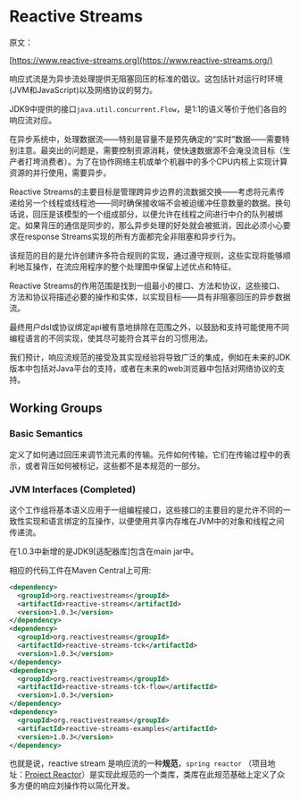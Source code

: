 # Reactive Streams

原文：

[https://www.reactive-streams.org](https://www.reactive-streams.org/)

响应式流是为异步流处理提供无阻塞回压的标准的倡议。这包括针对运行时环境(JVM和JavaScript)以及网络协议的努力。

JDK9中提供的接口`java.util.concurrent.Flow`，是1:1的语义等价于他们各自的响应流对应。

在异步系统中，处理数据流——特别是容量不是预先确定的“实时”数据——需要特别注意。最突出的问题是，需要控制资源消耗，使快速数据源不会淹没流目标（生产者打垮消费者）。为了在协作网络主机或单个机器中的多个CPU内核上实现计算资源的并行使用，需要异步。

Reactive Streams的主要目标是管理跨异步边界的流数据交换——考虑将元素传递给另一个线程或线程池——同时确保接收端不会被迫缓冲任意数量的数据。换句话说，回压是该模型的一个组成部分，以便允许在线程之间进行中介的队列被绑定。如果背压的通信是同步的，那么异步处理的好处就会被抵消，因此必须小心要求在response Streams实现的所有方面都完全非阻塞和异步行为。

该规范的目的是允许创建许多符合规则的实现，通过遵守规则，这些实现将能够顺利地互操作，在流应用程序的整个处理图中保留上述优点和特征。

Reactive Streams的作用范围是找到一组最小的接口、方法和协议，这些接口、方法和协议将描述必要的操作和实体，以实现目标——具有非阻塞回压的异步数据流。

最终用户dsl或协议绑定api被有意地排除在范围之外，以鼓励和支持可能使用不同编程语言的不同实现，使其尽可能符合其平台的习惯用法。

我们预计，响应流规范的接受及其实现经验将导致广泛的集成，例如在未来的JDK版本中包括对Java平台的支持，或者在未来的web浏览器中包括对网络协议的支持。

## Working Groups

### Basic Semantics

定义了如何通过回压来调节流元素的传输。元件如何传输，它们在传输过程中的表示，或者背压如何被标记，这些都不是本规范的一部分。

### JVM Interfaces (Completed)

这个工作组将基本语义应用于一组编程接口，这些接口的主要目的是允许不同的一致性实现和语言绑定的互操作，以便使用共享内存堆在JVM中的对象和线程之间传递流。

在1.0.3中新增的是JDK9[适配器库]包含在main jar中。

相应的代码工件在Maven Central上可用:

```xml
<dependency>
  <groupId>org.reactivestreams</groupId>
  <artifactId>reactive-streams</artifactId>
  <version>1.0.3</version>
</dependency>
<dependency>
  <groupId>org.reactivestreams</groupId>
  <artifactId>reactive-streams-tck</artifactId>
  <version>1.0.3</version>
</dependency>
<dependency>
  <groupId>org.reactivestreams</groupId>
  <artifactId>reactive-streams-tck-flow</artifactId>
  <version>1.0.3</version>
</dependency>
<dependency>
  <groupId>org.reactivestreams</groupId>
  <artifactId>reactive-streams-examples</artifactId>
  <version>1.0.3</version>
</dependency>
```

也就是说，reactive stream 是响应流的一种**规范**，`spring reactor` （项目地址：[Project Reactor](https://projectreactor.io/)）是实现此规范的一个类库，类库在此规范基础上定义了众多方便的响应刘操作符以简化开发。

